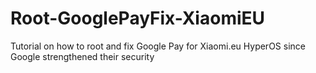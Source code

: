 # Root-GooglePayFix-XiaomiEU
Tutorial on how to root and fix Google Pay for Xiaomi.eu HyperOS since Google strengthened their security
